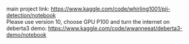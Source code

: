 main project link: https://www.kaggle.com/code/whirling1001/pii-detection/notebook<br>
Please use version 10, choose GPU P100 and turn the internet on<br>
deberta3 demo: https://www.kaggle.com/code/wwanneeat/deberta3-demo/notebook
